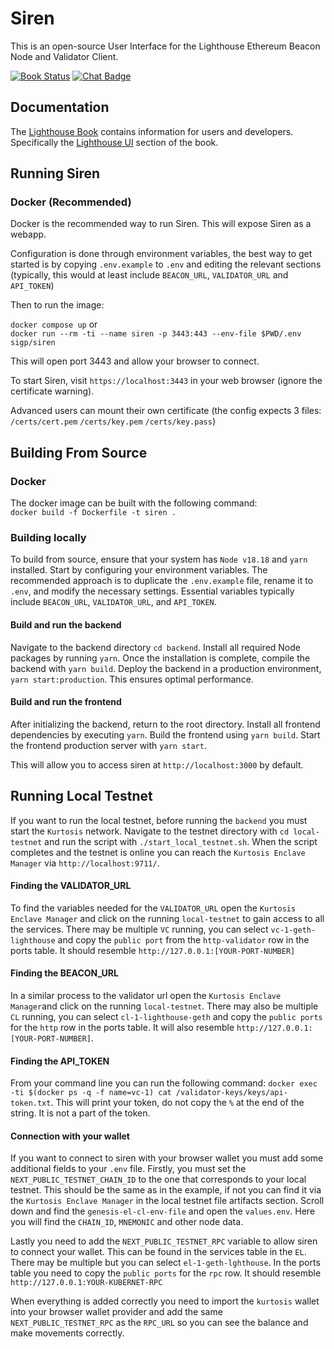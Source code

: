 # Siren

This is an open-source User Interface for the Lighthouse Ethereum Beacon Node
and Validator Client.

[![Book Status]][Book Link] [![Chat Badge]][Chat Link]

[Chat Badge]: https://img.shields.io/badge/chat-discord-%237289da
[Chat Link]: https://discord.gg/jpqcHXPRVJ
[Book Status]: https://img.shields.io/badge/user--docs-unstable-informational
[Book Link]: https://lighthouse-book.sigmaprime.io/lighthouse-ui.html
[stable]: https://github.com/sigp/siren/tree/stable
[unstable]: https://github.com/sigp/siren/tree/unstable

## Documentation

The [Lighthouse Book](https://lighthouse-book.sigmaprime.io) contains information for users and
developers. Specifically the [Lighthouse UI](https://lighthouse-book.sigmaprime.io/lighthouse-ui.html) section of the book.

## Running Siren

### Docker (Recommended)

Docker is the recommended way to run Siren. This will expose Siren as a webapp.

Configuration is done through environment variables, the best way to get started is by copying `.env.example` to `.env` and editing the relevant sections (typically, this would at least include `BEACON_URL`, `VALIDATOR_URL` and `API_TOKEN`)

Then to run the image:

`docker compose up`
or  
`docker run --rm -ti --name siren -p 3443:443 --env-file $PWD/.env sigp/siren`

This will open port 3443 and allow your browser to connect.

To start Siren, visit `https://localhost:3443` in your web browser (ignore the certificate warning).

Advanced users can mount their own certificate (the config expects 3 files: `/certs/cert.pem` `/certs/key.pem` `/certs/key.pass`)

## Building From Source

### Docker

The docker image can be built with the following command:  
`docker build -f Dockerfile -t siren .`

### Building locally

To build from source, ensure that your system has `Node v18.18` and `yarn` installed. Start by configuring your environment variables. The recommended approach is to duplicate the `.env.example` file, rename it to `.env`, and modify the necessary settings. Essential variables typically include `BEACON_URL`, `VALIDATOR_URL`, and `API_TOKEN`.

#### Build and run the backend

Navigate to the backend directory `cd backend`. Install all required Node packages by running `yarn`. Once the installation is complete, compile the backend with `yarn build`. Deploy the backend in a production environment, `yarn start:production`. This ensures optimal performance.

#### Build and run the frontend

After initializing the backend, return to the root directory. Install all frontend dependencies by executing `yarn`. Build the frontend using `yarn build`. Start the frontend production server with `yarn start`.

This will allow you to access siren at `http://localhost:3000` by default.

## Running Local Testnet

If you want to run the local testnet, before running the `backend` you must start the `Kurtosis` network. Navigate to the testnet directory with `cd local-testnet` and run the script with `./start_local_testnet.sh`. When the script completes and the testnet is online you can reach the `Kurtosis Enclave Manager` via `http://localhost:9711/`.

#### Finding the VALIDATOR_URL

To find the variables needed for the `VALIDATOR_URL` open the `Kurtosis Enclave Manager` and click on the running `local-testnet` to gain access to all the services. There may be multiple `VC` running, you can select `vc-1-geth-lighthouse` and copy the `public port` from the `http-validator` row in the ports table. It should resemble `http://127.0.0.1:[YOUR-PORT-NUMBER]`

#### Finding the BEACON_URL

In a similar process to the validator url open the `Kurtosis Enclave Manager`and click on the running `local-testnet`. There may also be multiple `CL` running, you can select `cl-1-lighthouse-geth` and copy the `public ports` for the `http` row in the ports table. It will also resemble `http://127.0.0.1:[YOUR-PORT-NUMBER]`.

#### Finding the API_TOKEN

From your command line you can run the following command: `docker exec -ti $(docker ps -q -f name=vc-1) cat /validator-keys/keys/api-token.txt`. This will print your token, do not copy the `%` at the end of the string. It is not a part of the token.

#### Connection with your wallet

If you want to connect to siren with your browser wallet you must add some additional fields to your `.env` file. Firstly, you must set the `NEXT_PUBLIC_TESTNET_CHAIN_ID` to the one that corresponds to your local testnet. This should be the same as in the example, if not you can find it via the `Kurtosis Enclave Manager` in the local testnet file artifacts section. Scroll down and find the `genesis-el-cl-env-file` and open the `values.env`. Here you will find the `CHAIN_ID`, `MNEMONIC` and other node data.

Lastly you need to add the `NEXT_PUBLIC_TESTNET_RPC` variable to allow siren to connect your wallet. This can be found in the services table in the `EL`. There may be multiple but you can select `el-1-geth-lghthouse`. In the ports table you need to copy the `public ports` for the `rpc` row. It should resemble `http://127.0.0.1:YOUR-KUBERNET-RPC`

When everything is added correctly you need to import the `kurtosis` wallet into your browser wallet provider and add the same `NEXT_PUBLIC_TESTNET_RPC` as the `RPC_URL` so you can see the balance and make movements correctly.
